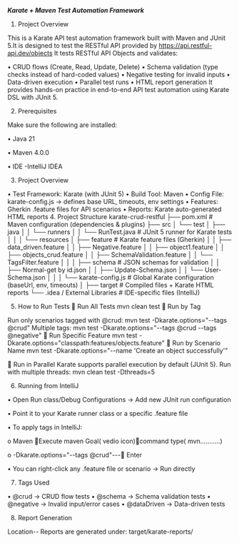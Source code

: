 **_Karate + Maven Test Automation Framework_**

1. Project Overview

This is a Karate API test automation framework built with Maven and JUnit 5.It is designed to test the RESTful API provided by https://api.restful-api.dev/objects 
It tests RESTful API Objects and validates:

•	CRUD flows (Create, Read, Update, Delete)
•	Schema validation (type checks instead of hard-coded values)
•	Negative testing for invalid inputs
•	Data-driven execution
•	Parallel test runs
•	HTML report generation
It provides hands-on practice in end-to-end API test automation using Karate DSL with JUnit 5.

2. Prerequisites

Make sure the following are installed:

•	Java 21

•	Maven 4.0.0

•	IDE -IntelliJ IDEA 

3. Project Overview

•	Test Framework: Karate (with JUnit 5)
•	Build Tool: Maven
•	Config File: karate-config.js → defines base URL, timeouts, env settings
•	Features: Gherkin .feature files for API scenarios
•	Reports: Karate auto-generated HTML reports
4. Project Structure
   karate-crud-restful
   ├── pom.xml                       # Maven configuration (dependencies & plugins)
   ├── src
   │   └── test
   │       ├── java
   │       │   └── runners
   │       │       └── RunTest.java  # JUnit 5 runner for Karate tests
   │       │
   │       └── resources
   │           ├── feature           # Karate feature files (Gherkin)
   │           │   ├── data_driven.feature
   │           │   ├── Negative.feature
   │           │   ├── object1.feature
   │           │   ├── objects_crud.feature
   │           │   ├── SchemaValidation.feature
   │           │   └── TagsFilter.feature
   │           │
   │           ├── schema            # JSON schemas for validation
   │           │   ├── Normal-get by id.json
   │           │   ├── Update-Schema.json
   │           │   └── User-Schema.json
   │           │
   │           └── karate-config.js  # Global Karate configuration (baseUrl, env, timeouts)
   │
   ├── target                        # Compiled files + Karate HTML reports
   └── .idea / External Libraries    # IDE-specific files (IntelliJ)

5. How to Run Tests
🔹 Run All Tests
mvn clean test
🔹 Run by Tag

Run only scenarios tagged with @crud:
mvn test -Dkarate.options="--tags @crud"
Multiple tags:
mvn test -Dkarate.options="--tags @crud --tags @negative"
🔹 Run Specific Feature
mvn test -Dkarate.options="classpath:features/objects.feature"
🔹 Run by Scenario Name
mvn test -Dkarate.options="--name 'Create an object successfully'"

🔹 Run in Parallel
Karate supports parallel execution by default (JUnit 5). Run with multiple threads:
mvn clean test -Dthreads=5

6. Running from IntelliJ

•	Open Run class/Debug Configurations → Add new JUnit run configuration

•	Point it to your Karate runner class or a specific .feature file

•	To apply tags in IntelliJ:

o	Maven Execute maven Goal( vedio icon)command type( mvn………..)

o	-Dkarate.options="--tags @crud"--- Enter

•	You can right-click any .feature file or scenario → Run directly

7. Tags Used

•	@crud → CRUD flow tests
•	@schema → Schema validation tests
•	@negative → Invalid input/error cases
•	@dataDriven → Data-driven tests


8. Report Generation

Location--
Reports are generated under:  target/karate-reports/


